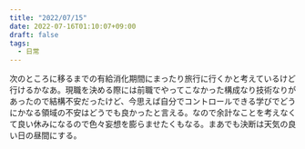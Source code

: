```yaml
---
title: "2022/07/15"
date: 2022-07-16T01:10:07+09:00
draft: false
tags:
  - 日常
---
```


次のところに移るまでの有給消化期間にまったり旅行に行くかと考えているけど行けるかなあ。現職を決める際には前職でやってこなかった構成なり技術なりがあったので結構不安だったけど、今思えば自分でコントロールできる学びでどうにかなる領域の不安はどうでも良かったと言える。なので余計なことを考えなくて良い休みになるので色々妄想を膨らませたくもなる。まあでも決断は天気の良い日の昼間にする。
